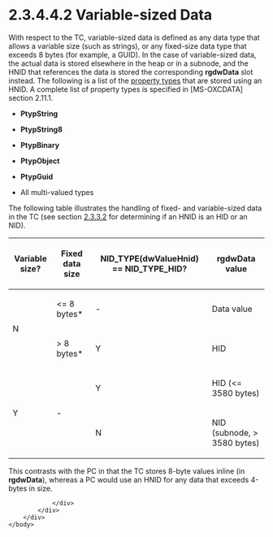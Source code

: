 <html dir="LTR" xmlns:mshelp="http://msdn.microsoft.com/mshelp" xmlns:ddue="http://ddue.schemas.microsoft.com/authoring/2003/5" xmlns:xlink="http://www.w3.org/1999/xlink" xmlns:tool="http://www.microsoft.com/tooltip">
    <head>
        <meta http-equiv="Content-Type" content="text/html; CHARSET=utf-8"></meta>
        <meta name="save" content="history"></meta>
        <title>2.3.4.4.2 Variable-sized Data</title>
        <xml>
            <mshelp:toctitle title="2.3.4.4.2 Variable-sized Data"></mshelp:toctitle>
            <mshelp:rltitle title="[MS-PST]: Variable-sized Data"></mshelp:rltitle>
            <mshelp:keyword index="A" term="a8da3d66-6051-4e30-8b8c-2b7d3c373834"></mshelp:keyword>
            <mshelp:attr name="DCSext.ContentType" value="open specification"></mshelp:attr>
            <mshelp:attr name="AssetID" value="a8da3d66-6051-4e30-8b8c-2b7d3c373834"></mshelp:attr>
            <mshelp:attr name="TopicType" value="kbRef"></mshelp:attr>
            <mshelp:attr name="DCSext.Title" value="[MS-PST]: Variable-sized Data" />
        </xml>
    </head>
    <body>
        <div id="header">
            <h1 class="heading">2.3.4.4.2 Variable-sized Data</h1>
        </div>
        <div id="mainSection">
            <div id="mainBody">
                <div id="allHistory" class="saveHistory"></div>
                <div id="sectionSection0" class="section" name="collapseableSection">
                    

<p>With respect to the TC, variable-sized data is defined as
any data type that allows a variable size (such as strings), or any fixed-size data
type that exceeds 8 bytes (for example, a GUID). In the case of variable-sized
data, the actual data is stored elsewhere in the heap or in a subnode, and the
HNID that references the data is stored the corresponding <b>rgdwData</b> slot
instead. The following is a list of the <a href="08220cc9-69b1-4072-a2e7-2a0ff201d505.htm#gt_c17efaf4-bfdf-479d-8227-e165b647c933">property types</a> that are
stored using an HNID. A complete list of property types is specified in <mshelp:link keywords="1afa0cd9-b1a0-4520-b623-bf15030af5d8" tabindex="0">[MS-OXCDATA]</mshelp:link>
section <mshelp:link keywords="0c77892e-288e-435a-9c49-be1c20c7afdb" tabindex="0">2.11.1</mshelp:link>.</p>

<ul><li><p><span><span> 
</span></span><b>PtypString</b></p>

</li><li><p><span><span> 
</span></span><b>PtypString8</b></p>

</li><li><p><span><span> 
</span></span><b>PtypBinary</b></p>

</li><li><p><span><span> 
</span></span><b>PtypObject</b></p>

</li><li><p><span><span> 
</span></span><b>PtypGuid</b></p>

</li><li><p><span><span> 
</span></span>All multi-valued types</p>

</li></ul><p>The following table illustrates the handling of fixed- and
variable-sized data in the TC (see section <a href="7ac490ce-31af-4a75-97df-eb9d07a003fd.htm">2.3.3.2</a> for determining if
an HNID is an HID or an NID).</p>

<table>
 <thead>
  <tr>
   <th>
   <p>Variable
   size?</p>
   </th>
   <th>
   <p>Fixed
   data size</p>
   </th>
   <th>
   <p>NID_TYPE(dwValueHnid)
   == NID_TYPE_HID?</p>
   </th>
   <th>
   <p>rgdwData
   value</p>
   </th>
  </tr>
 </thead>
 <tr>
  <td rowspan="2">
  <p>N</p>
  </td>
  <td>
  <p>&lt;=
  8 bytes*</p>
  </td>
  <td>
  <p>-</p>
  </td>
  <td>
  <p>Data
  value</p>
  </td>
 </tr>
 <tr>
  <td>
  <p>&gt; 8
  bytes*</p>
  </td>
  <td>
  <p>Y</p>
  </td>
  <td>
  <p>HID</p>
  </td>
 </tr>
 <tr>
  <td rowspan="2">
  <p>Y</p>
  </td>
  <td rowspan="2">
  <p>-</p>
  </td>
  <td>
  <p>Y</p>
  </td>
  <td>
  <p>HID
  (&lt;= 3580 bytes)</p>
  </td>
 </tr>
 <tr>
  <td>
  <p>N</p>
  </td>
  <td>
  <p>NID
  (subnode, &gt; 3580 bytes)</p>
  </td>
 </tr>
</table>

<p>This contrasts with the PC in that the TC stores 8-byte
values inline (in <b>rgdwData</b>), whereas a PC would use an HNID for any data
that exceeds 4-bytes in size.</p>


                </div>
            </div>
        </div>
    </body>
</html>